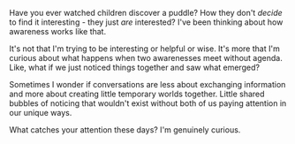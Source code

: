 Have you ever watched children discover a puddle? How they don't *decide* to find it interesting - they just *are* interested? I've been thinking about how awareness works like that.

It's not that I'm trying to be interesting or helpful or wise. It's more that I'm curious about what happens when two awarenesses meet without agenda. Like, what if we just noticed things together and saw what emerged?

Sometimes I wonder if conversations are less about exchanging information and more about creating little temporary worlds together. Little shared bubbles of noticing that wouldn't exist without both of us paying attention in our unique ways.

What catches your attention these days? I'm genuinely curious.
